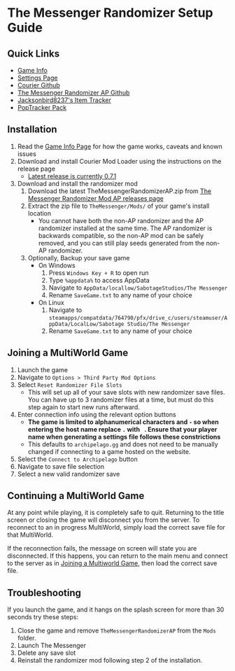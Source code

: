 # The Messenger Randomizer Setup Guide

## Quick Links
- [Game Info](../../../../games/The%20Messenger/info/en)
- [Settings Page](../../../../games/The%20Messenger/player-settings)
- [Courier Github](https://github.com/Brokemia/Courier)
- [The Messenger Randomizer AP Github](https://github.com/alwaysintreble/TheMessengerRandomizerModAP)
- [Jacksonbird8237's Item Tracker](https://github.com/Jacksonbird8237/TheMessengerItemTracker)
- [PopTracker Pack](https://github.com/alwaysintreble/TheMessengerTrackPack)

## Installation

1. Read the [Game Info Page](../../../../games/The%20Messenger/info/en) for how the game works, caveats and known issues
2. Download and install Courier Mod Loader using the instructions on the release page
   * [Latest release is currently 0.7.1](https://github.com/Brokemia/Courier/releases)
3. Download and install the randomizer mod
   1. Download the latest TheMessengerRandomizerAP.zip from
      [The Messenger Randomizer Mod AP releases page](https://github.com/alwaysintreble/TheMessengerRandomizerModAP/releases)
   2. Extract the zip file to `TheMessenger/Mods/` of your game's install location
      * You cannot have both the non-AP randomizer and the AP randomizer installed at the same time. The AP randomizer
        is backwards compatible, so the non-AP mod can be safely removed, and you can still play seeds generated from the
        non-AP randomizer.
   3. Optionally, Backup your save game
      * On Windows
        1. Press `Windows Key + R` to open run
        2. Type `%appdata%` to access AppData
        3. Navigate to `AppData/locallow/SabotageStudios/The Messenger`
        4. Rename `SaveGame.txt` to any name of your choice
      * On Linux
        1. Navigate to `steamapps/compatdata/764790/pfx/drive_c/users/steamuser/AppData/LocalLow/Sabotage Studio/The Messenger`
        2. Rename `SaveGame.txt` to any name of your choice

## Joining a MultiWorld Game

1. Launch the game
2. Navigate to `Options > Third Party Mod Options`
3. Select `Reset Randomizer File Slots`
   * This will set up all of your save slots with new randomizer save files. You can have up to 3 randomizer files at a
     time, but must do this step again to start new runs afterward.
4. Enter connection info using the relevant option buttons
   * **The game is limited to alphanumerical characters and `-` so when entering the host name replace `.` with ` `.
     Ensure that your player name when generating a settings file follows these constrictions**
   * This defaults to `archipelago.gg` and does not need to be manually changed if connecting to a game hosted on the
     website.
5. Select the `Connect to Archipelago` button
6. Navigate to save file selection
7. Select a new valid randomizer save

## Continuing a MultiWorld Game

At any point while playing, it is completely safe to quit. Returning to the title screen or closing the game will
disconnect you from the server. To reconnect to an in progress MultiWorld, simply load the correct save file for that
MultiWorld.

If the reconnection fails, the message on screen will state you are disconnected. If this happens, you can return to the
main menu and connect to the server as in [Joining a Multiworld Game](#joining-a-multiworld-game), then load the correct
save file.

## Troubleshooting

If you launch the game, and it hangs on the splash screen for more than 30 seconds try these steps:
1. Close the game and remove `TheMessengerRandomizerAP` from the `Mods` folder.
2. Launch The Messenger
3. Delete any save slot
4. Reinstall the randomizer mod following step 2 of the installation.